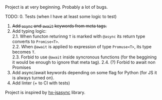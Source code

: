 Project is at very beginning. Probably a lot of bugs.

TODO:
0. Tests (when I have at least some logic to test)
1. ~~Add `async` and `await` keywords from meta tags.~~  
2. Add typing logic:  
2.1. When functon returinng `T` is marked with `@async` its return type converts to `Promise<T>`.  
2.2. When `@await` is applied to expression of type `Promuse<T>`, its type becomes `T`.  
2.3. Forbid to use `@await` inside syncronous functions (for the beggining it would be enough to ignore that meta tag).
2.4. (?) Forbid to await non Promises
3. Add async/await keywords depending on some flag for Python (for JS it is always turned on). 
4. Add linter (+ to CI with tests)

Project is inspired by [hx-jsasync](https://github.com/basro/hx-jsasync) library.  
